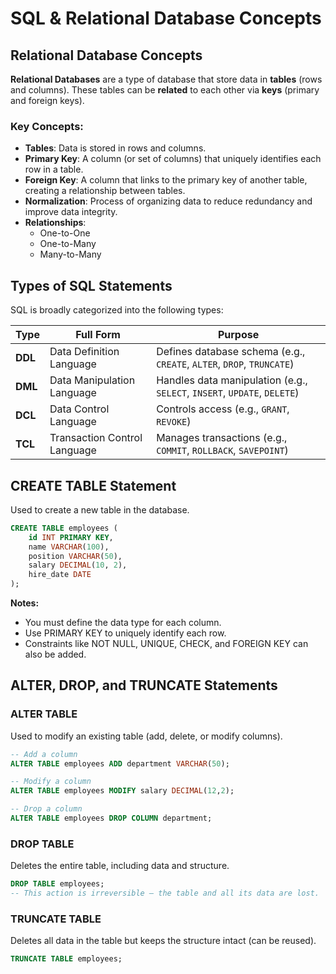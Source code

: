 # SQL & Relational Database Concepts 

## Relational Database Concepts

**Relational Databases** are a type of database that store data in **tables** (rows and columns). These tables can be **related** to each other via **keys** (primary and foreign keys). 

### Key Concepts:
- **Tables**: Data is stored in rows and columns.
- **Primary Key**: A column (or set of columns) that uniquely identifies each row in a table.
- **Foreign Key**: A column that links to the primary key of another table, creating a relationship between tables.
- **Normalization**: Process of organizing data to reduce redundancy and improve data integrity.
- **Relationships**:
  - One-to-One
  - One-to-Many
  - Many-to-Many


##  Types of SQL Statements

SQL is broadly categorized into the following types:

| Type | Full Form | Purpose |
|------|-----------|---------|
| **DDL** | Data Definition Language | Defines database schema (e.g., `CREATE`, `ALTER`, `DROP`, `TRUNCATE`) |
| **DML** | Data Manipulation Language | Handles data manipulation (e.g., `SELECT`, `INSERT`, `UPDATE`, `DELETE`) |
| **DCL** | Data Control Language | Controls access (e.g., `GRANT`, `REVOKE`) |
| **TCL** | Transaction Control Language | Manages transactions (e.g., `COMMIT`, `ROLLBACK`, `SAVEPOINT`) |


##  CREATE TABLE Statement

Used to create a new table in the database.

```sql
CREATE TABLE employees (
    id INT PRIMARY KEY,
    name VARCHAR(100),
    position VARCHAR(50),
    salary DECIMAL(10, 2),
    hire_date DATE
);
```

**Notes:**                      
- You must define the data type for each column.     
- Use PRIMARY KEY to uniquely identify each row.                        
- Constraints like NOT NULL, UNIQUE, CHECK, and FOREIGN KEY can also be added.

## ALTER, DROP, and TRUNCATE Statements                         
### ALTER TABLE                                 
 Used to modify an existing table (add, delete, or modify columns).                 
 ```sql
-- Add a column
ALTER TABLE employees ADD department VARCHAR(50);

-- Modify a column
ALTER TABLE employees MODIFY salary DECIMAL(12,2);

-- Drop a column
ALTER TABLE employees DROP COLUMN department;
```
### DROP TABLE                                              
Deletes the entire table, including data and structure.                                         
```sql
DROP TABLE employees;
-- This action is irreversible — the table and all its data are lost.                      
```
 ### TRUNCATE TABLE                            
 Deletes all data in the table but keeps the structure intact (can be reused).               
 ```sql
TRUNCATE TABLE employees;

 ```








